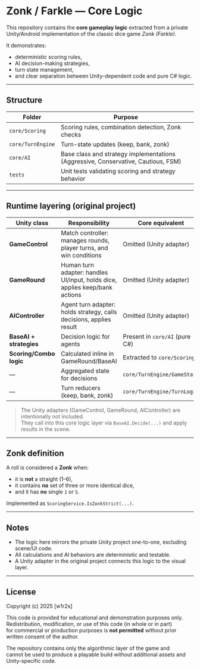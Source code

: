 # Zonk / Farkle — Core Logic

This repository contains the **core gameplay logic** extracted from a private Unity/Android implementation of the classic dice game *Zonk (Farkle)*.

It demonstrates:
- deterministic scoring rules,
- AI decision-making strategies,
- turn state management,
- and clear separation between Unity-dependent code and pure C# logic.

---

## Structure

| Folder | Purpose |
|---------|----------|
| `core/Scoring` | Scoring rules, combination detection, Zonk checks |
| `core/TurnEngine` | Turn-state updates (keep, bank, zonk) |
| `core/AI` | Base class and strategy implementations (Aggressive, Conservative, Cautious, FSM) |
| `tests` | Unit tests validating scoring and strategy behavior |

---

## Runtime layering (original project)

| Unity class | Responsibility | Core equivalent |
|--------------|----------------|-----------------|
| **GameControl** | Match controller: manages rounds, player turns, and win conditions | Omitted (Unity adapter) |
| **GameRound** | Human turn adapter: handles UI/input, holds dice, applies keep/bank actions | Omitted (Unity adapter) |
| **AIController** | Agent turn adapter: holds strategy, calls decisions, applies result | Omitted (Unity adapter) |
| **BaseAI + strategies** | Decision logic for agents | Present in `core/AI` (pure C#) |
| **Scoring/Combo logic** | Calculated inline in GameRound/BaseAI | Extracted to `core/Scoring` |
| — | Aggregated state for decisions | `core/TurnEngine/GameState` |
| — | Turn reducers (keep, bank, zonk) | `core/TurnEngine/TurnLogic` |

> The Unity adapters (GameControl, GameRound, AIController) are intentionally not included.  
> They call into this core logic layer via `BaseAI.Decide(...)` and apply results in the scene.

---

## Zonk definition

A roll is considered a **Zonk** when:
- it is **not** a straight (1–6),
- it contains **no** set of three or more identical dice,
- and it has **no** single `1` or `5`.

Implemented as `ScoringService.IsZonkStrict(...)`.

---

## Notes

- The logic here mirrors the private Unity project one-to-one, excluding scene/UI code.  
- All calculations and AI behaviors are deterministic and testable.  
- A Unity adapter in the original project connects this logic to the visual layer.

---

## License

Copyright (c) 2025 [w1r2s]

This code is provided for educational and demonstration purposes only.  
Redistribution, modification, or use of this code (in whole or in part)  
for commercial or production purposes is **not permitted** without prior written consent of the author.

The repository contains only the algorithmic layer of the game and  
cannot be used to produce a playable build without additional assets and Unity-specific code.
